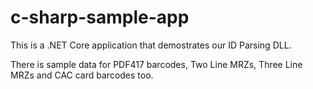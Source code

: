 # c-sharp-sample-app

This is a .NET Core application that demostrates our ID Parsing DLL.

There is sample data for PDF417 barcodes, Two Line MRZs, Three Line MRZs and CAC card barcodes too.
